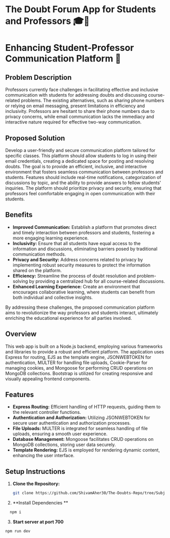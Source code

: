 # The Doubt Forum App for Students and Professors 🎓🤔
# Enhancing Student-Professor Communication Platform 🚀

## Problem Description

Professors currently face challenges in facilitating effective and inclusive communication with students for addressing doubts and discussing course-related problems. The existing alternatives, such as sharing phone numbers or relying on email messaging, present limitations in efficiency and inclusivity. Professors are hesitant to share their phone numbers due to privacy concerns, while email communication lacks the immediacy and interactive nature required for effective two-way communication.

## Proposed Solution

Develop a user-friendly and secure communication platform tailored for specific classes. This platform should allow students to log in using their email credentials, creating a dedicated space for posting and resolving doubts. The goal is to provide an efficient, inclusive, and interactive environment that fosters seamless communication between professors and students. Features should include real-time notifications, categorization of discussions by topic, and the ability to provide answers to fellow students' inquiries. The platform should prioritize privacy and security, ensuring that professors feel comfortable engaging in open communication with their students.

## Benefits

- **Improved Communication:** Establish a platform that promotes direct and timely interaction between professors and students, fostering a more engaging learning experience.
- **Inclusivity:** Ensure that all students have equal access to the information and discussions, eliminating barriers posed by traditional communication methods.
- **Privacy and Security:** Address concerns related to privacy by implementing robust security measures to protect the information shared on the platform.
- **Efficiency:** Streamline the process of doubt resolution and problem-solving by providing a centralized hub for all course-related discussions.
- **Enhanced Learning Experience:** Create an environment that encourages collaborative learning, where students can benefit from both individual and collective insights.

By addressing these challenges, the proposed communication platform aims to revolutionize the way professors and students interact, ultimately enriching the educational experience for all parties involved.

## Overview

This web app is built on a Node.js backend, employing various frameworks and libraries to provide a robust and efficient platform. The application uses Express for routing, EJS as the template engine, JSONWEBTOKEN for authentication, MULTER for handling file uploads, Cookie-Parser for managing cookies, and Mongoose for performing CRUD operations on MongoDB collections. Bootstrap is utilized for creating responsive and visually appealing frontend components.

## Features

- **Express Routing:** Efficient handling of HTTP requests, guiding them to the relevant controller functions.
- **Authentication and Authorization:** Utilizing JSONWEBTOKEN for secure user authentication and authorization processes.
- **File Uploads:** MULTER is integrated for seamless handling of file uploads, ensuring a smooth user experience.
- **Database Management:** Mongoose facilitates CRUD operations on MongoDB collections, storing user data securely.
- **Template Rendering:** EJS is employed for rendering dynamic content, enhancing the user interface.

## Setup Instructions

1. **Clone the Repository:**
   ```bash
   git clone https://github.com/ShivamAher30/The-Doubts-Repo/tree/Subjects-feat```
2. **Install Dependencies **
```bash
  npm i
```
3. **Start server at port 700**
 ```bash
npm run dev
```

